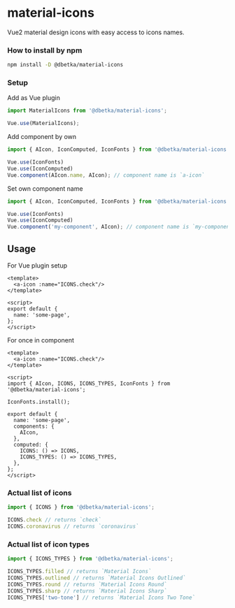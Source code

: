 # material-icons
Vue2 material design icons with easy access to icons names.

### How to install by npm
```bash
npm install -D @dbetka/material-icons
```

### Setup

Add as Vue plugin
```js
import MaterialIcons from '@dbetka/material-icons';

Vue.use(MaterialIcons);
```

Add component by own
```js
import { AIcon, IconComputed, IconFonts } from '@dbetka/material-icons';

Vue.use(IconFonts)
Vue.use(IconComputed)
Vue.component(AIcon.name, AIcon); // component name is `a-icon`
```

Set own component name
```js
import { AIcon, IconComputed, IconFonts } from '@dbetka/material-icons';

Vue.use(IconFonts)
Vue.use(IconComputed)
Vue.component('my-component', AIcon); // component name is `my-component`
```

## Usage
For Vue plugin setup
```vue
<template>
  <a-icon :name="ICONS.check"/>
</template>

<script>
export default {
  name: 'some-page',
};
</script>
```
For once in component
```vue
<template>
  <a-icon :name="ICONS.check"/>
</template>

<script>
import { AIcon, ICONS, ICONS_TYPES, IconFonts } from '@dbetka/material-icons';

IconFonts.install();

export default {
  name: 'some-page',
  components: {
    AIcon,
  },
  computed: {
    ICONS: () => ICONS,
    ICONS_TYPES: () => ICONS_TYPES,
  },
};
</script>
```

### Actual list of icons
```js
import { ICONS } from '@dbetka/material-icons';

ICONS.check // returns `check`
ICONS.coronavirus // returns `coronavirus`
```

### Actual list of icon types
```js
import { ICONS_TYPES } from '@dbetka/material-icons';

ICONS_TYPES.filled // returns `Material Icons`
ICONS_TYPES.outlined // returns `Material Icons Outlined`
ICONS_TYPES.round // returns `Material Icons Round`
ICONS_TYPES.sharp // returns `Material Icons Sharp`
ICONS_TYPES['two-tone'] // returns `Material Icons Two Tone`
```
